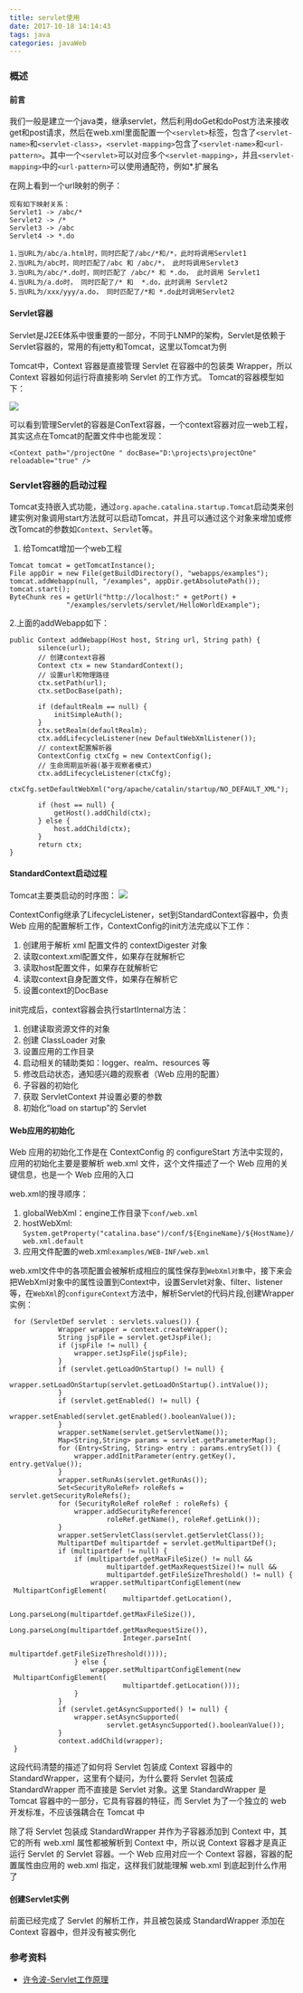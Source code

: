 ```yaml
---
title: servlet使用
date: 2017-10-18 14:14:43
tags: java
categories: javaWeb
---
```


### 概述


#### 前言
我们一般是建立一个java类，继承servlet，然后利用doGet和doPost方法来接收get和post请求，然后在web.xml里面配置一个`<servlet>`标签，包含了`<servlet-name>`和`<servlet-class>`，`<servlet-mapping>`包含了`<servlet-name>`和`<url-pattern>`。其中一个`<servlet>`可以对应多个`<servlet-mapping>`，并且`<servlet-mapping>`中的`<url-pattern>`可以使用通配符，例如*.扩展名

在网上看到一个url映射的例子：
``` 
现有如下映射关系：
Servlet1 -> /abc/*
Servlet2 -> /*
Servlet3 -> /abc
Servlet4 -> *.do

1.当URL为/abc/a.html时，同时匹配了/abc/*和/*，此时将调用Servlet1
2.当URL为/abc时，同时匹配了/abc 和 /abc/*， 此时将调用Servlet3
3.当URL为/abc/*.do时，同时匹配了 /abc/* 和 *.do， 此时调用 Servlet1
4.当URL为/a.do时， 同时匹配了/* 和  *.do，此时调用 Servlet2
5.当URL为/xxx/yyy/a.do， 同时匹配了/*和 *.do此时调用Servlet2
```


#### Servlet容器

Servlet是J2EE体系中很重要的一部分，不同于LNMP的架构，Servlet是依赖于Servlet容器的，常用的有jetty和Tomcat，这里以Tomcat为例


Tomcat中，Context 容器是直接管理 Servlet 在容器中的包装类 Wrapper，所以 Context 容器如何运行将直接影响 Servlet 的工作方式。 Tomcat的容器模型如下：

![](https://www.ibm.com/developerworks/cn/java/j-lo-servlet/image002.jpg)


可以看到管理Servlet的容器是ConText容器，一个context容器对应一web工程，其实这点在Tomcat的配置文件中也能发现：
``` 
<Context path="/projectOne " docBase="D:\projects\projectOne"
reloadable="true" />
```

### Servlet容器的启动过程

Tomcat支持嵌入式功能，通过`org.apache.catalina.startup.Tomcat`启动类来创建实例对象调用start方法就可以启动Tomcat，并且可以通过这个对象来增加或修改Tomcat的参数如`Context`、`Servlet`等。

1. 给Tomcat增加一个web工程
``` 
Tomcat tomcat = getTomcatInstance(); 
File appDir = new File(getBuildDirectory(), "webapps/examples"); 
tomcat.addWebapp(null, "/examples", appDir.getAbsolutePath()); 
tomcat.start(); 
ByteChunk res = getUrl("http://localhost:" + getPort() + 
              "/examples/servlets/servlet/HelloWorldExample"); 
```

2.上面的addWebapp如下：
``` 
public Context addWebapp(Host host, String url, String path) { 
       silence(url); 
       // 创建context容器
       Context ctx = new StandardContext(); 
       // 设置url和物理路径
       ctx.setPath(url); 
       ctx.setDocBase(path); 
       
       if (defaultRealm == null) { 
           initSimpleAuth(); 
       } 
       ctx.setRealm(defaultRealm); 
       ctx.addLifecycleListener(new DefaultWebXmlListener()); 
       // context配置解析器
       ContextConfig ctxCfg = new ContextConfig(); 
       // 生命周期监听器(基于观察者模式)
       ctx.addLifecycleListener(ctxCfg); 
       ctxCfg.setDefaultWebXml("org/apache/catalin/startup/NO_DEFAULT_XML"); 
       
       if (host == null) { 
           getHost().addChild(ctx); 
       } else { 
           host.addChild(ctx); 
       } 
       return ctx; 
}
```

#### StandardContext启动过程
Tomcat主要类启动的时序图：
![](https://www.ibm.com/developerworks/cn/java/j-lo-servlet/image003.jpg)


ContextConfig继承了LifecycleListener，set到StandardContext容器中，负责 Web 应用的配置解析工作，ContextConfig的init方法完成以下工作：

1. 创建用于解析 xml 配置文件的 contextDigester 对象
2. 读取context.xml配置文件，如果存在就解析它
3. 读取host配置文件，如果存在就解析它
4. 读取context自身配置文件，如果存在解析它
5. 设置context的DocBase


init完成后，context容器会执行startInternal方法：
1. 创建读取资源文件的对象
2. 创建 ClassLoader 对象
3. 设置应用的工作目录
4. 启动相关的辅助类如：logger、realm、resources 等
5. 修改启动状态，通知感兴趣的观察者（Web 应用的配置）
6. 子容器的初始化
7. 获取 ServletContext 并设置必要的参数
8. 初始化“load on startup”的 Servlet


#### Web应用的初始化

Web 应用的初始化工作是在 ContextConfig 的 configureStart 方法中实现的，应用的初始化主要是要解析 web.xml 文件，这个文件描述了一个 Web 应用的关键信息，也是一个 Web 应用的入口

web.xml的搜寻顺序：
1. globalWebXml：engine工作目录下`conf/web.xml`
2. hostWebXml: `System.getProperty("catalina.base")/conf/${EngineName}/${HostName}/web.xml.default`
3. 应用文件配置的web.xml:`examples/WEB-INF/web.xml`


web.xml文件中的各项配置会被解析成相应的属性保存到`WebXml对象`中，接下来会把WebXml对象中的属性设置到Context中，设置Servlet对象、filter、listener等，在`WebXml`的`configureContext`方法中，解析Servlet的代码片段,创建Wrapper实例：
``` 
 for (ServletDef servlet : servlets.values()) { 
            Wrapper wrapper = context.createWrapper(); 
            String jspFile = servlet.getJspFile(); 
            if (jspFile != null) { 
                wrapper.setJspFile(jspFile); 
            } 
            if (servlet.getLoadOnStartup() != null) { 
                wrapper.setLoadOnStartup(servlet.getLoadOnStartup().intValue()); 
            } 
            if (servlet.getEnabled() != null) { 
                wrapper.setEnabled(servlet.getEnabled().booleanValue()); 
            } 
            wrapper.setName(servlet.getServletName()); 
            Map<String,String> params = servlet.getParameterMap(); 
            for (Entry<String, String> entry : params.entrySet()) { 
                wrapper.addInitParameter(entry.getKey(), entry.getValue()); 
            } 
            wrapper.setRunAs(servlet.getRunAs()); 
            Set<SecurityRoleRef> roleRefs = servlet.getSecurityRoleRefs(); 
            for (SecurityRoleRef roleRef : roleRefs) { 
                wrapper.addSecurityReference( 
                        roleRef.getName(), roleRef.getLink()); 
            } 
            wrapper.setServletClass(servlet.getServletClass()); 
            MultipartDef multipartdef = servlet.getMultipartDef(); 
            if (multipartdef != null) { 
                if (multipartdef.getMaxFileSize() != null && 
                        multipartdef.getMaxRequestSize()!= null && 
                        multipartdef.getFileSizeThreshold() != null) { 
                    wrapper.setMultipartConfigElement(new 
 MultipartConfigElement( 
                            multipartdef.getLocation(), 
                            Long.parseLong(multipartdef.getMaxFileSize()), 
                            Long.parseLong(multipartdef.getMaxRequestSize()), 
                            Integer.parseInt( 
                                    multipartdef.getFileSizeThreshold()))); 
                } else { 
                    wrapper.setMultipartConfigElement(new 
 MultipartConfigElement( 
                            multipartdef.getLocation())); 
                } 
            } 
            if (servlet.getAsyncSupported() != null) { 
                wrapper.setAsyncSupported( 
                        servlet.getAsyncSupported().booleanValue()); 
            } 
            context.addChild(wrapper); 
 }
```

这段代码清楚的描述了如何将 Servlet 包装成 Context 容器中的 StandardWrapper，这里有个疑问，为什么要将 Servlet 包装成 StandardWrapper 而不直接是 Servlet 对象。这里 StandardWrapper 是 Tomcat 容器中的一部分，它具有容器的特征，而 Servlet 为了一个独立的 web 开发标准，不应该强耦合在 Tomcat 中

除了将 Servlet 包装成 StandardWrapper 并作为子容器添加到 Context 中，其它的所有 web.xml 属性都被解析到 Context 中，所以说 Context 容器才是真正运行 Servlet 的 Servlet 容器。一个 Web 应用对应一个 Context 容器，容器的配置属性由应用的 web.xml 指定，这样我们就能理解 web.xml 到底起到什么作用了


#### 创建Servlet实例
前面已经完成了 Servlet 的解析工作，并且被包装成 StandardWrapper 添加在 Context 容器中，但并没有被实例化

### 参考资料
- [许令波-Servlet工作原理](https://www.ibm.com/developerworks/cn/java/j-lo-servlet/)

